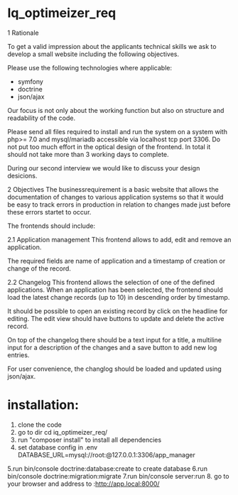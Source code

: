 # Iq_optimeizer_req

1 Rationale
 

To get a valid impression about the applicants technical skills we ask to develop a small website including the following objectives.

 

Please use the following technologies where applicable:

 

- symfony
- doctrine
- json/ajax
 


Our focus is not only about the working function but also on structure and readability of the code.

 

Please send all files required to install and run the system on a system with php>= 7.0 and mysql/mariadb accessible via localhost tcp port 3306. Do not put too much effort in the optical design of the frontend. In total it should not take more than 3 working days to complete.

 

During our second interview we would like to discuss your design desicions.

 

2 Objectives
The businessrequirement is a basic website that allows the documentation of changes to various application systems so that it would be easy to track errors in production in relation to changes made just before these errors startet to occur.

The frontends should include:

2.1 Application management
This frontend allows to add, edit and remove an application. 

 

The required fields are name of application and a timestamp of creation or change of the record.

 

2.2 Changelog
This frontend allows the selection of one of the defined applications. When an application has been selected, the frontend should load the latest change records (up to 10) in descending order by timestamp. 

 

It should be possible to open an existing record by click on the headline for editing. The edit view should have buttons to update and delete the active record. 

 

On top of the changelog there should be a text input for a title, a multiline input for a description of the changes and a save button to add new log entries. 

 

For user convenience, the changlog should be loaded and updated using json/ajax.


# installation:
1. clone the code
2. go to dir cd iq_optimeizer_req/
3. run "composer install" to install all dependencies 
4. set database config in .env 
      DATABASE_URL=mysql://root:@127.0.0.1:3306/app_manager

5.run bin/console doctrine:database:create to create database
6.run bin/console doctrine:migration:migrate
7.run bin/console server:run
8. go to your browser and address to :http://app.local:8000/



